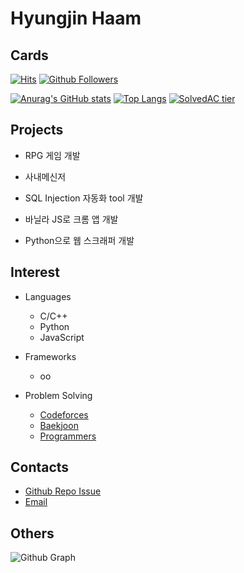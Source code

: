 # Hyungjin Haam

## Cards
[![Hits](https://hits.seeyoufarm.com/api/count/incr/badge.svg?url=https%3A%2F%2Fgithub.com%2FhyungJinn&count_bg=%2379C83D&title_bg=%23555555&icon=&icon_color=%23E7E7E7&title=hits&edge_flat=false)](https://github.com/hyungJinn)
[![Github Followers](https://img.shields.io/github/followers/hyungJinn?color=06d6a0&label=Github%20Followers&style=for-the-badge)](https://github.com/hyungJinn?tab=followers)

[![Anurag's GitHub stats](https://github-readme-stats.vercel.app/api?username=hyungJinn&hide=issues,contribs&show_icons=true&theme=nord)](https://github.com/anuraghazra/github-readme-stats)
[![Top Langs](https://github-readme-stats.vercel.app/api/top-langs/?username=hyungJinn&layout=compact&hide=Visual%20Basic)](https://github.com/anuraghazra/github-readme-stats)
[![SolvedAC tier](http://mazassumnida.wtf/api/v2/generate_badge?boj=hyungjin)](https://solved.ac/hyungjin)


## Projects
  - RPG 게임 개발
  - 사내메신저
  - SQL Injection 자동화 tool 개발
  
  - 바닐라 JS로 크롬 앱 개발
  - Python으로 웹 스크래퍼 개발


## Interest
 - Languages
   - C/C++
   - Python
   - JavaScript

 - Frameworks
   - oo

 - Problem Solving
   - [Codeforces](https://codeforces.com/profile/eric_haam)
   - [Baekjoon](https://www.acmicpc.net/user/hyungjin)
   - [Programmers](https://programmers.co.kr/pr/hyungjin)


## Contacts
  - [Github Repo Issue](https://github.com/hyungjinn/hyungjinn/issues)
  - [Email](mailto:hyungjinnh@gmail.com)
  

## Others
![Github Graph](https://activity-graph.herokuapp.com/graph?username=hyungjinn&area=false&theme=xcode&hide_border=true)
